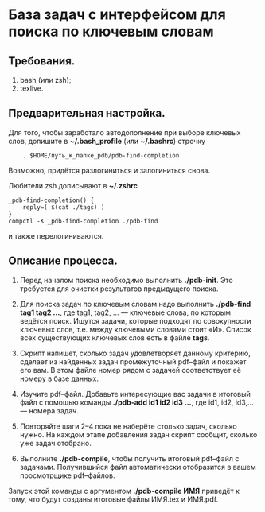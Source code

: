 База задач с интерфейсом для поиска по ключевым словам
==

Требования.
--
1. bash (или zsh); 
2. texlive.

Предварительная настройка.
--

Для того, чтобы заработало автодополнение при выборе ключевых слов,
допишите в **~/.bash_profile** (или **~/.bashrc**) строчку

        . $HOME/путь_к_папке_pdb/pdb-find-completion

    
Возможно, придётся разлогиниться и залогиниться снова.

Любители zsh дописывают в **~/.zshrc**

    _pdb-find-completion() {
        reply=( $(cat ./tags) )
    }
    compctl -K _pdb-find-completion ./pdb-find

и также перелогиниваются.

Описание процесса.
--
1. Перед началом поиска необходимо выполнить **./pdb-init**. Это требуется
для очистки результатов предыдущего поиска.

2. Для поиска задач по ключевым словам надо выполнить **./pdb-find
tag1 tag2 ...**, где tag1, tag2, ... — ключевые слова, по которым
ведётся поиск. Ищутся задачи, которые подходят по совокупности
ключевых слов, т.е. между ключевыми словами стоит «И». Список всех
существующих ключевых слов есть в файле **tags**.

3. Скрипт напишет, сколько задач удовлетворяет данному критерию,
сделает из найденных задач промежуточный pdf–файл и покажет его вам. В
этом файле номер рядом с задачей соответствует её номеру в базе
данных.

4. Изучите pdf–файл. Добавьте интересующие вас задачи в итоговый файл
с помощью команды **./pdb-add id1 id2 id3 ...**, где id1, id2, id3,... —
номера задач.

5. Повторяйте шаги 2–4 пока не наберёте столько задач, сколько
нужно. На каждом этапе добавления задач скрипт сообщит, сколько уже
задач отобрано.

6. Выполните **./pdb-compile**, чтобы получить итоговый pdf–файл с
задачами. Получившийся файл автоматически отобразится в вашем
просмотрщике pdf–файлов.

Запуск этой команды с аргументом **./pdb-compile ИМЯ** приведёт к
тому, что будут созданы итоговые файлы ИМЯ.tex и ИМЯ.pdf.
